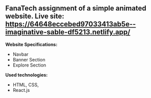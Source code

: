 ## FanaTech assignment of a simple animated website. Live site: https://64648eccebed97033413ab5e--imaginative-sable-df5213.netlify.app/

**Website Specifications:**
* Navbar
* Banner Section
* Explore Section

**Used technologies:**
* HTML, CSS, 
* React.js